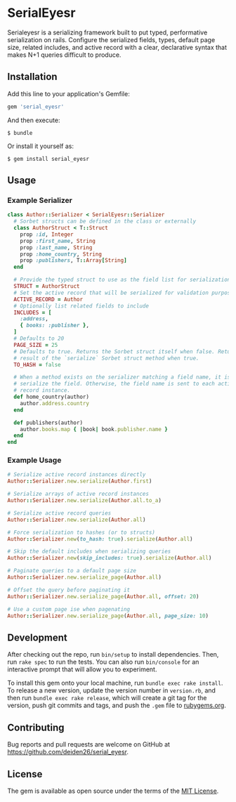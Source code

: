 # SerialEyesr

Serialeyesr is a serializing framework built to put
typed, performative serialization on rails. Configure the serialized
fields, types, default page size, related includes, and active record
with a clear, declarative syntax that makes N+1 queries difficult to produce.

## Installation

Add this line to your application's Gemfile:

```ruby
gem 'serial_eyesr'
```

And then execute:

    $ bundle

Or install it yourself as:

    $ gem install serial_eyesr

## Usage

### Example Serializer

```ruby
class Author::Serializer < SerialEyesr::Serializer
  # Sorbet structs can be defined in the class or externally
  class AuthorStruct < T::Struct
    prop :id, Integer
    prop :first_name, String
    prop :last_name, String
    prop :home_country, String
    prop :publishers, T::Array[String]
  end

  # Provide the typed struct to use as the field list for serialization
  STRUCT = AuthorStruct
  # Set the active record that will be serialized for validation purposes
  ACTIVE_RECORD = Author
  # Optionally list related fields to include
  INCLUDES = [
    :address,
    { books: :publisher },
  ]
  # Defaults to 20
  PAGE_SIZE = 25
  # Defaults to true. Returns the Sorbet struct itself when false. Returns the
  # result of the `serialize` Sorbet struct method when true.
  TO_HASH = false

  # When a method exists on the serializer matching a field name, it is used to
  # serialize the field. Otherwise, the field name is sent to each active
  # record instance.
  def home_country(author)
    author.address.country
  end

  def publishers(author)
    author.books.map { |book| book.publisher.name }
  end
end
```

### Example Usage

```ruby
# Serialize active record instances directly
Author::Serializer.new.serialize(Author.first)

# Serialize arrays of active record instances
Author::Serializer.new.serialize(Author.all.to_a)

# Serialize active record queries
Author::Serializer.new.serialize(Author.all)

# Force serialization to hashes (or to structs)
Author::Serializer.new(to_hash: true).serialize(Author.all)

# Skip the default includes when serializing queries
Author::Serializer.new(skip_includes: true).serialize(Author.all)

# Paginate queries to a default page size
Author::Serializer.new.serialize_page(Author.all)

# Offset the query before paginating it
Author::Serializer.new.serialize_page(Author.all, offset: 20)

# Use a custom page ise when pagenating
Author::Serializer.new.serialize_page(Author.all, page_size: 10)
```

## Development

After checking out the repo, run `bin/setup` to install dependencies. Then, run `rake spec` to run the tests. You can also run `bin/console` for an interactive prompt that will allow you to experiment.

To install this gem onto your local machine, run `bundle exec rake install`. To release a new version, update the version number in `version.rb`, and then run `bundle exec rake release`, which will create a git tag for the version, push git commits and tags, and push the `.gem` file to [rubygems.org](https://rubygems.org).

## Contributing

Bug reports and pull requests are welcome on GitHub at https://github.com/deiden26/serial_eyesr.

## License

The gem is available as open source under the terms of the [MIT License](https://opensource.org/licenses/MIT).
